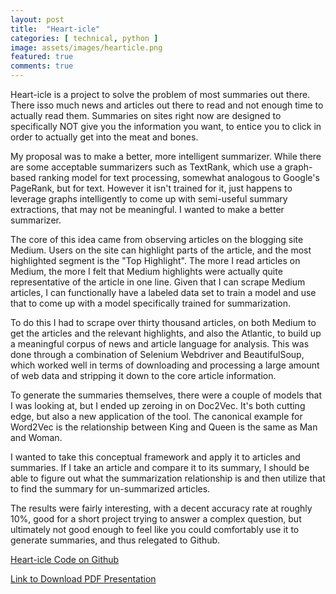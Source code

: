 ```yaml
---
layout: post
title:  "Heart-icle"
categories: [ technical, python ]
image: assets/images/hearticle.png
featured: true
comments: true
---
```


Heart-icle is a project to solve the problem of most summaries out there. There isso much news and articles out there to read and not enough time to actually read them. Summaries on sites right now are designed to specifically NOT give you the information you want, to entice you to click in order to actually get into the meat and bones.

My proposal was to make a better, more intelligent summarizer. While there are some acceptable summarizers such as TextRank, which use a graph-based ranking model for text processing, somewhat analogous to Google's PageRank, but for text. However it isn't trained for it, just happens to leverage graphs intelligently to come up with semi-useful summary extractions, that may not be meaningful. I wanted to make a better summarizer.

The core of this idea came from observing articles on the blogging site Medium. Users on the site can highlight parts of the article, and the most highlighted segment is the "Top Highlight". The more I read articles on Medium, the more I felt that Medium highlights were actually quite representative of the article in one line. Given that I can scrape Medium articles, I can functionally have a labeled data set to train a model and use that to come up with a model specifically trained for summarization.

To do this I had to scrape over thirty thousand articles, on both Medium to get the articles and the relevant highlights, and also the Atlantic, to build up a meaningful corpus of news and article language for analysis. This was done through a combination of Selenium Webdriver and BeautifulSoup, which worked well in terms of downloading and processing a large amount of web data and stripping it down to the core article information.

To generate the summaries themselves, there were a couple of models that I was looking at, but I ended up zeroing in on Doc2Vec. It's both cutting edge, but also a new application of the tool. The canonical example for Word2Vec is the relationship between King and Queen is the same as Man and Woman.

I wanted to take this conceptual framework and apply it to articles and summaries. If I take an article and compare it to its summary, I should be able to figure out what the summarization relationship is and then utilize that to find the summary for un-summarized articles.

The results were fairly interesting, with a decent accuracy rate at roughly 10%, good for a short project trying to answer a complex question, but ultimately not good enough to feel like you could comfortably use it to generate summaries, and thus relegated to Github.

[Heart-icle Code on Github](https://github.com/LJamesHu/Heart-icle)

<object data="{{site.url}}{{site.baseurl}}/assets/files/Heart-icle.pdf" width="100%" height="600" type='application/pdf'/>

[Link to Download PDF Presentation]({{site.baseurl}}/assets/files/Heart-icle.pdf)
